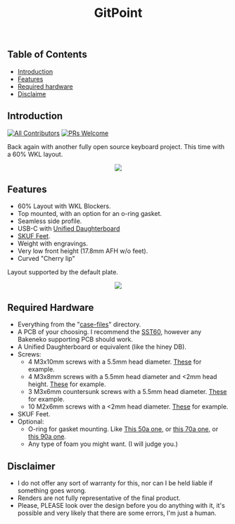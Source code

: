 <h1 align="center"> GitPoint </h1> <br>

<!-- START doctoc generated TOC please keep comment here to allow auto update -->
<!-- DON'T EDIT THIS SECTION, INSTEAD RE-RUN doctoc TO UPDATE -->
## Table of Contents

- [Introduction](#introduction)
- [Features](#features)
- [Required hardware](#hardware)
- [Disclaime](#disclaimer)

<!-- END doctoc generated TOC please keep comment here to allow auto update -->

## Introduction

[![All Contributors](https://img.shields.io/badge/all_contributors-73-orange.svg?style=flat-square)](./CONTRIBUTORS.md)
[![PRs Welcome](https://img.shields.io/badge/PRs-welcome-brightgreen.svg?style=flat-square)](http://makeapullrequest.com)

Back again with another fully open source keyboard project. This time with a 60% WKL layout.

<p align="center">
  <img src = "https://github.com/ojthetiny/Open-60/blob/main/images/Open60.png">
</p>

## Features

* 60% Layout with WKL Blockers.
* Top mounted, with an option for an o-ring gasket.
* Seamless side profile.
* USB-C with [Unified Daughterboard](https://github.com/Unified-Daughterboard/Unified-Daughterboard)
* [SKUF Feet](https://github.com/Zambumon/SKUF).
* Weight with engravings.
* Very low front height (17.8mm AFH w/o feet).
* Curved "Cherry lip"

Layout supported by the default plate.
<p align="center">
    <img src = "https://github.com/ojthetiny/Open-60/blob/main/images/Layout%20support.jpg">
</p>

## Required Hardware

- Everything from the "[case-files](https://github.com/ojthetiny/Open-60/tree/main/case-files)" directory.
- A PCB of your choosing. I recommend the [SST60](https://github.com/dededecline/SST60), however any Bakeneko supporting PCB should work.
- A Unified Daughterboard or equivalent (like the hiney DB).
- Screws:
    - 4 M3x10mm screws with a 5.5mm head diameter. [These](https://www.mcmaster.com/92290A115/) for example.
    - 4 M3x8mm screws with a 5.5mm head diameter and <2mm head height. [These](https://www.mcmaster.com/90666A104/) for example.
    - 3 M3x6mm countersunk screws with a 5.5mm head diameter. [These](https://www.mcmaster.com/90236A119) for example.
    - 10 M2x6mm screws with a <2mm head diameter. [These](https://www.mcmaster.com/92290A013) for example.
- SKUF Feet.
- Optional: 
    - O-ring for gasket mounting. Like [This 50a one](https://www.mcmaster.com/1173N502/), or [this 70a one](https://www.mcmaster.com/9452K362/), or [this 90a one](https://www.mcmaster.com/5308T32/).
    - Any type of foam you might want. (I will judge you.)

## Disclaimer

   - I do not offer any sort of warranty for this, nor can I be held liable if something goes wrong.
   - Renders are not fully representative of the final product.
   - Please, PLEASE look over the design before you do anything with it, it's possible and very likely that there are some errors, I'm just a human.
 



